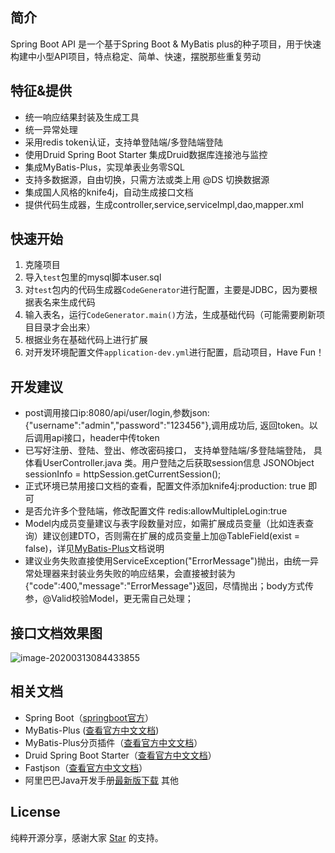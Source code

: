 ## 简介
Spring Boot API 是一个基于Spring Boot & MyBatis plus的种子项目，用于快速构建中小型API项目，特点稳定、简单、快速，摆脱那些重复劳动

## 特征&提供
- 统一响应结果封装及生成工具
- 统一异常处理
- 采用redis token认证，支持单登陆端/多登陆端登陆
- 使用Druid Spring Boot Starter 集成Druid数据库连接池与监控
- 集成MyBatis-Plus，实现单表业务零SQL
- 支持多数据源，自由切换，只需方法或类上用 @DS 切换数据源
- 集成国人风格的knife4j，自动生成接口文档
- 提供代码生成器，生成controller,service,serviceImpl,dao,mapper.xml

## 快速开始
1. 克隆项目
2. 导入```test```包里的mysql脚本user.sql
3. 对```test```包内的代码生成器```CodeGenerator```进行配置，主要是JDBC，因为要根据表名来生成代码
4. 输入表名，运行```CodeGenerator.main()```方法，生成基础代码（可能需要刷新项目目录才会出来）
5. 根据业务在基础代码上进行扩展
6. 对开发环境配置文件```application-dev.yml```进行配置，启动项目，Have Fun！

## 开发建议
- post调用接口ip:8080/api/user/login,参数json: {"username":"admin","password":"123456"},调用成功后, 返回token。以后调用api接口，header中传token
- 已写好注册、登陆、登出、修改密码接口， 支持单登陆端/多登陆端登陆， 具体看UserController.java 类。用户登陆之后获取session信息 JSONObject sessionInfo = httpSession.getCurrentSession();
- 正式环境已禁用接口文档的查看，配置文件添加knife4j:production: true 即可
- 是否允许多个登陆端，修改配置文件 redis:allowMultipleLogin:true 
- Model内成员变量建议与表字段数量对应，如需扩展成员变量（比如连表查询）建议创建DTO，否则需在扩展的成员变量上加@TableField(exist = false)，详见[MyBatis-Plus](https://mp.baomidou.com/guide/)文档说明
- 建议业务失败直接使用ServiceException("ErrorMessage")抛出，由统一异常处理器来封装业务失败的响应结果，会直接被封装为{"code":400,"message":"ErrorMessage"}返回，尽情抛出；body方式传参，@Valid校验Model，更无需自己处理；

## 接口文档效果图
![image-20200313084433855](http://tuchuang.aitangbao.com.cn/image-20200313084433855.png)

## 相关文档
- Spring Boot（[springboot官方](https://spring.io/projects/spring-boot/)）
- MyBatis-Plus ([查看官方中文文档](https://mp.baomidou.com/guide/))
- MyBatis-Plus分页插件（[查看官方中文文档](https://mp.baomidou.com/guide/page.html)）
- Druid Spring Boot Starter（[查看官方中文文档](https://github.com/alibaba/druid/tree/master/druid-spring-boot-starter/)）
- Fastjson（[查看官方中文文档](https://github.com/Alibaba/fastjson/wiki/%E9%A6%96%E9%A1%B5)）
- 阿里巴巴Java开发手册[最新版下载](https://github.com/alibaba/p3c)
其他

## License
纯粹开源分享，感谢大家 [Star](https://github.com/aitangbao/springboot-api-v2) 的支持。
